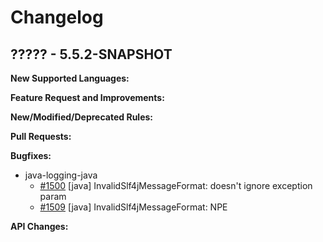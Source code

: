 # Changelog

## ????? - 5.5.2-SNAPSHOT

**New Supported Languages:**

**Feature Request and Improvements:**

**New/Modified/Deprecated Rules:**

**Pull Requests:**

**Bugfixes:**

*   java-logging-java
    *   [#1500](https://sourceforge.net/p/pmd/bugs/1500/) \[java] InvalidSlf4jMessageFormat: doesn't ignore exception param
    *   [#1509](https://sourceforge.net/p/pmd/bugs/1509/) \[java] InvalidSlf4jMessageFormat: NPE

**API Changes:**
